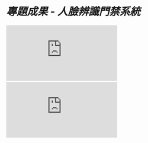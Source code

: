 # *專題成果 - 人臉辨識門禁系統*
![drag](https://github.com/pccuTeng/Face-recognition/blob/master/%E5%B0%88%E9%A1%8C%E6%B5%B7%E5%A0%B1.pdf)
![Image text](https://github.com/pccuTeng/Face-recognition/blob/master/%E5%B0%88%E9%A1%8C%E6%B5%B7%E5%A0%B1.pdf)
